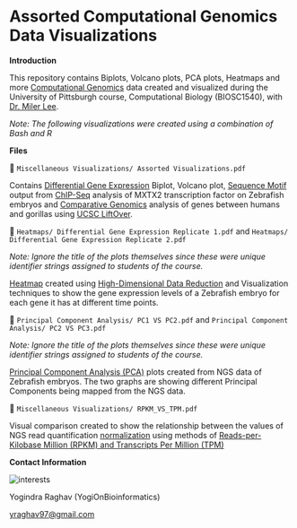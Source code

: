 # Assorted Computational Genomics Data Visualizations


**Introduction** 

This repository contains Biplots, Volcano plots, PCA plots, Heatmaps and more [Computational Genomics](https://en.wikipedia.org/wiki/Computational_genomics) data created and visualized during the University of Pittsburgh course, Computational Biology (BIOSC1540), with [Dr. Miler Lee](https://mtleelab.pitt.edu/). 

*Note: The following visualizations were created using a combination of Bash and R* 

**Files** 

:page_facing_up: `Miscellaneous Visualizations/ Assorted Visualizations.pdf` 

Contains [Differential Gene Expression](https://www.ebi.ac.uk/training/online/course/functional-genomics-ii-common-technologies-and-data-analysis-methods/differential-gene) Biplot, Volcano plot, [Sequence Motif](https://en.wikipedia.org/wiki/Sequence_motif) output from [ChIP-Seq](https://www.illumina.com/techniques/sequencing/dna-sequencing/chip-seq.html) analysis of MXTX2 transcription factor on Zebrafish embryos and [Comparative Genomics](https://en.wikipedia.org/wiki/Comparative_genomics) analysis of genes between humans and gorillas using [UCSC LiftOver](https://genome.ucsc.edu/cgi-bin/hgLiftOver). 


:page_facing_up: `Heatmaps/ Differential Gene Expression Replicate 1.pdf` and `Heatmaps/ Differential Gene Expression Replicate 2.pdf`

*Note: Ignore the title of the plots themselves since these were unique identifier strings assigned to students of the course.*

[Heatmap](https://www.optimizely.com/optimization-glossary/heatmap/) created using [High-Dimensional Data Reduction](https://en.wikipedia.org/wiki/Dimensionality_reduction) and Visualization techniques to show the gene expression levels of a Zebrafish embryo for each gene it has at different time points. 

:page_facing_up: `Principal Component Analysis/ PC1 VS PC2.pdf` and `Principal Component Analysis/ PC2 VS PC3.pdf`

*Note: Ignore the title of the plots themselves since these were unique identifier strings assigned to students of the course.*

[Principal Component Analysis (PCA)](http://setosa.io/ev/principal-component-analysis/) plots created from NGS data of Zebrafish embryos. The two graphs are showing different Principal Components being mapped from the NGS data. 

:page_facing_up: `Miscellaneous Visualizations/ RPKM_VS_TPM.pdf` 

Visual comparison created to show the relationship between the values of NGS read quantification [normalization](http://www.people.vcu.edu/~mreimers/OGMDA/normalize.expression.html) using methods of [Reads-per-Kilobase Million (RPKM) and Transcripts Per Million (TPM)](https://www.rna-seqblog.com/rpkm-fpkm-and-tpm-clearly-explained/) 



**Contact Information** 

![interests](https://avatars1.githubusercontent.com/u/38919947?s=400&u=49ab1365a14fac78a91e425efd583f7a2bcb3e25&v=4)

Yogindra Raghav (YogiOnBioinformatics) 

yraghav97@gmail.com
